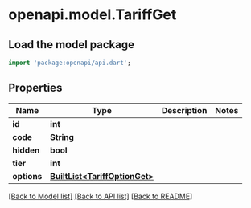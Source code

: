 # openapi.model.TariffGet

## Load the model package
```dart
import 'package:openapi/api.dart';
```

## Properties
Name | Type | Description | Notes
------------ | ------------- | ------------- | -------------
**id** | **int** |  | 
**code** | **String** |  | 
**hidden** | **bool** |  | 
**tier** | **int** |  | 
**options** | [**BuiltList&lt;TariffOptionGet&gt;**](TariffOptionGet.md) |  | 

[[Back to Model list]](../README.md#documentation-for-models) [[Back to API list]](../README.md#documentation-for-api-endpoints) [[Back to README]](../README.md)


